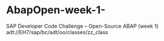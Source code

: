 # AbapOpen-week-1-
SAP Developer Code Challenge – Open-Source ABAP (week 1)
adt://EH7/sap/bc/adt/oo/classes/zz_class
